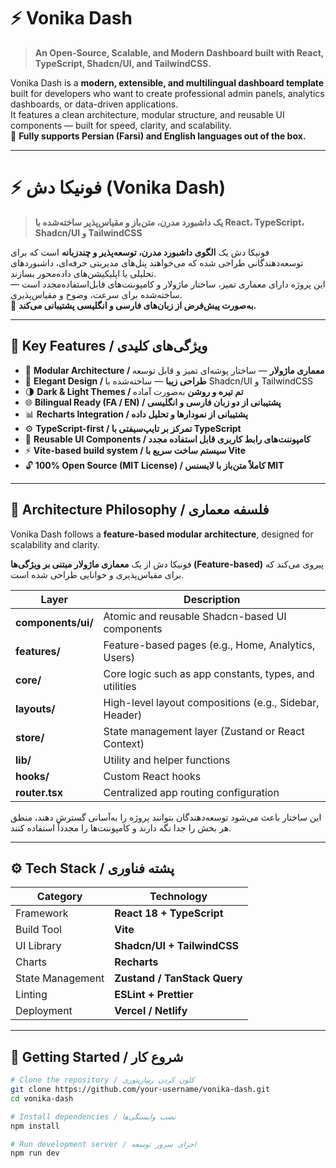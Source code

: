 # ⚡️ Vonika Dash

> **An Open-Source, Scalable, and Modern Dashboard built with React, TypeScript, Shadcn/UI, and TailwindCSS.**

Vonika Dash is a **modern, extensible, and multilingual dashboard template** built for developers who want to create professional admin panels, analytics dashboards, or data-driven applications.  
It features a clean architecture, modular structure, and reusable UI components — built for speed, clarity, and scalability.  
💬 **Fully supports Persian (Farsi) and English languages out of the box.**

---

# ⚡️ فونیکا دش (Vonika Dash)

> **یک داشبورد مدرن، متن‌باز و مقیاس‌پذیر ساخته‌شده با React، TypeScript، Shadcn/UI و TailwindCSS**

فونیکا دش یک **الگوی داشبورد مدرن، توسعه‌پذیر و چندزبانه** است که برای توسعه‌دهندگانی طراحی شده که می‌خواهند پنل‌های مدیریتی حرفه‌ای، داشبوردهای تحلیلی یا اپلیکیشن‌های داده‌محور بسازند.  
این پروژه دارای معماری تمیز، ساختار ماژولار و کامپوننت‌های قابل‌استفاده‌مجدد است — ساخته‌شده برای سرعت، وضوح و مقیاس‌پذیری.  
💬 **به‌صورت پیش‌فرض از زبان‌های فارسی و انگلیسی پشتیبانی می‌کند.**

---

## 🚀 Key Features / ویژگی‌های کلیدی

- 🧱 **Modular Architecture / معماری ماژولار** — ساختار پوشه‌ای تمیز و قابل توسعه  
- 🎨 **Elegant Design / طراحی زیبا** — ساخته‌شده با Shadcn/UI و TailwindCSS  
- 🌗 **Dark & Light Themes / تم تیره و روشن** به‌صورت آماده  
- 🌐 **Bilingual Ready (FA / EN) / پشتیبانی از دو زبان فارسی و انگلیسی**  
- 📊 **Recharts Integration / پشتیبانی از نمودارها و تحلیل داده**  
- ⚙️ **TypeScript-first / تمرکز بر تایپ‌سیفتی با TypeScript**  
- 🧩 **Reusable UI Components / کامپوننت‌های رابط کاربری قابل استفاده مجدد**  
- ⚡️ **Vite-based build system / سیستم ساخت سریع با Vite**  
- 🔓 **100% Open Source (MIT License) / کاملاً متن‌باز با لایسنس MIT**

---

## 🧩 Architecture Philosophy / فلسفه معماری

Vonika Dash follows a **feature-based modular architecture**, designed for scalability and clarity.

فونیکا دش از یک **معماری ماژولار مبتنی بر ویژگی‌ها (Feature-based)** پیروی می‌کند که برای مقیاس‌پذیری و خوانایی طراحی شده است.

| Layer | Description |
|-------|--------------|
| **components/ui/** | Atomic and reusable Shadcn-based UI components |
| **features/** | Feature-based pages (e.g., Home, Analytics, Users) |
| **core/** | Core logic such as app constants, types, and utilities |
| **layouts/** | High-level layout compositions (e.g., Sidebar, Header) |
| **store/** | State management layer (Zustand or React Context) |
| **lib/** | Utility and helper functions |
| **hooks/** | Custom React hooks |
| **router.tsx** | Centralized app routing configuration |

این ساختار باعث می‌شود توسعه‌دهندگان بتوانند پروژه را به‌آسانی گسترش دهند، منطق هر بخش را جدا نگه دارند و کامپوننت‌ها را مجدداً استفاده کنند.

---

## ⚙️ Tech Stack / پشته فناوری

| Category | Technology |
|-----------|-------------|
| Framework | **React 18 + TypeScript** |
| Build Tool | **Vite** |
| UI Library | **Shadcn/UI + TailwindCSS** |
| Charts | **Recharts** |
| State Management | **Zustand / TanStack Query** |
| Linting | **ESLint + Prettier** |
| Deployment | **Vercel / Netlify** |

---

## 🧪 Getting Started / شروع کار

```bash
# Clone the repository / کلون کردن ریپازیتوری
git clone https://github.com/your-username/vonika-dash.git
cd vonika-dash

# Install dependencies / نصب وابستگی‌ها
npm install

# Run development server / اجرای سرور توسعه
npm run dev
